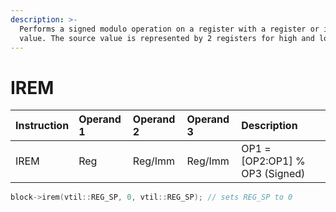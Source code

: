 ```yaml
---
description: >-
  Performs a signed modulo operation on a register with a register or immediate
  value. The source value is represented by 2 registers for high and low bits.
---
```


# IREM

| Instruction | Operand 1 | Operand 2 | Operand 3 | Description |
| :--- | :--- | :--- | :--- | :--- |
| IREM | Reg | Reg/Imm | Reg/Imm | OP1 = \[OP2:OP1\] % OP3 \(Signed\) |

```cpp
block->irem(vtil::REG_SP, 0, vtil::REG_SP); // sets REG_SP to 0
```

